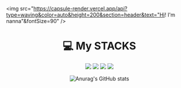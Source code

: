 <img src="https://capsule-render.vercel.app/api?type=waving&color=auto&height=200&section=header&text="Hi! I'm nanna"&fontSize=90" />

<div align=center><h1>💻 My STACKS</h1></div>
<div align=center> 
  <img src="https://img.shields.io/badge/java-007396?style=for-the-badge&logo=java&logoColor=white"> 
  <img src="https://img.shields.io/badge/c++-00599C?style=for-the-badge&logo=c%2B%2B&logoColor=white">
  <img src="https://img.shields.io/badge/python-3776AB?style=for-the-badge&logo=python&logoColor=white">   
  <img src="https://img.shields.io/badge/html5-E34F26?style=for-the-badge&logo=html5&logoColor=white">

  ![Anurag's GitHub stats](https://github-readme-stats.vercel.app/api?username=nanna29&show_icons=true&theme=radical)
</div>


